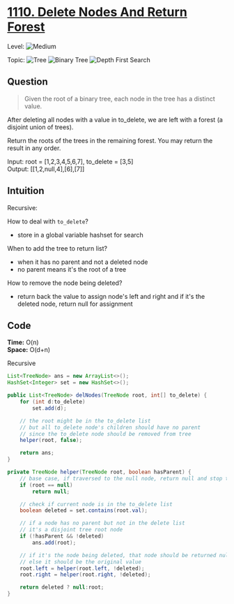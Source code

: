 # [1110. Delete Nodes And Return Forest](https://leetcode.com/problems/delete-nodes-and-return-forest/)

Level:
![Medium](https://img.shields.io/badge/-Medium-ff8000)

Topic:
![Tree](https://img.shields.io/badge/-Tree-70db70)
![Binary Tree](https://img.shields.io/badge/-Binary_Tree-5cd65c)
![Depth First Search](https://img.shields.io/badge/-Depth_First_Search-47d147)

## Question

> Given the root of a binary tree, each node in the tree has a distinct value.

After deleting all nodes with a value in to_delete, we are left with a forest (a disjoint union of trees).

Return the roots of the trees in the remaining forest. You may return the result in any order.

Input: root = [1,2,3,4,5,6,7], to_delete = [3,5]  
Output: [[1,2,null,4],[6],[7]]

## Intuition

Recursive:

How to deal with `to_delete`?

- store in a global variable hashset for search

When to add the tree to return list?

- when it has no parent and not a deleted node
- no parent means it's the root of a tree

How to remove the node being deleted?

- return back the value to assign node's left and right and if it's the deleted node, return null for assignment

## Code

**Time:** O(n)  
**Space:** O(d+n)

Recursive

```java
List<TreeNode> ans = new ArrayList<>();
HashSet<Integer> set = new HashSet<>();

public List<TreeNode> delNodes(TreeNode root, int[] to_delete) {
    for (int d:to_delete)
        set.add(d);

    // the root might be in the to_delete list
    // but all to_delete node's children should have no parent
    // since the to_delete node should be removed from tree
    helper(root, false);

    return ans;
}

private TreeNode helper(TreeNode root, boolean hasParent) {
    // base case, if traversed to the null node, return null and stop traversing
    if (root == null)
        return null;

    // check if current node is in the to_delete list
    boolean deleted = set.contains(root.val);

    // if a node has no parent but not in the delete list
    // it's a disjoint tree root node
    if (!hasParent && !deleted)
        ans.add(root);

    // if it's the node being deleted, that node should be returned null
    // else it should be the original value
    root.left = helper(root.left, !deleted);
    root.right = helper(root.right, !deleted);

    return deleted ? null:root;
}
```
